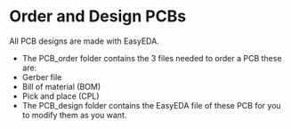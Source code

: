 # Order and Design PCBs

All PCB designs are made with EasyEDA.

* The PCB_order folder contains the 3 files needed to order a PCB these are:
 * Gerber file
 * Bill of material (BOM)
 * Pick and place (CPL)
* The PCB_design folder contains the EasyEDA file of these PCB for you to modify them as you want.
